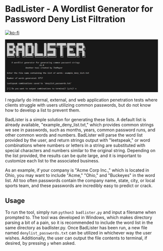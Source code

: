 # BadLister - A Wordlist Generator for Password Deny List Filtration

[![ko-fi](https://ko-fi.com/img/githubbutton_sm.svg)](https://ko-fi.com/M4M03Q2JN)


<p align="center">
  <img src="https://github.com/dievus/BadLister/blob/main/images/exampleimages.png" />
</p>
I regularly do internal, external, and web application penetration tests where clients struggle with users utilizing common passwords, but do not know how to develop a list to prevent them.

BadLister is a simple solution for generating these lists. A default list is already available, "example_deny_list.txt," which provides common strings we see in passwords, such as months, years, common password runs, and other common words and numbers. BadLister will parse the word list provided by the user, and return strings output with "leetspeak," or word combinations where numbers or letters in a string are substituted with special characters and numbers similar to the original string. Depending on the list provided, the results can be quite large, and it is important to customize each list to the associated business.

As an example, if your company is "Acme Corp Inc.," which is located in Ohio, you may want to include "Acme," "Ohio," and "Buckeyes" in the word list. All too often passwords contain the company name, state, city, or local sports team, and these passwords are incredibly easy to predict or crack. 

## Usage
To run the tool, simply run `python3 badlister.py` and input a filename when prompted to. The tool was developed in Windows, which makes directory parsing a bit of a pain, so it is recommended to include the word list in the same directory as badlister.py. Once BadLister has been run, a new file named `denylist_passwords.txt` can be utilized in whichever way the user wishes. Additionally, the user can output the file contents to terminal, if desired, by pressing `y` when asked.
